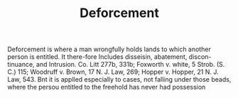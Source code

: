 ---
title: Deforcement
letter: D
permalink: "/definitions/bld-deforcement.html"
body: Deforcement is where a man wrongfully holds lands to which another person is
  entitled. It there-fore Includes disseisin, abatement, discon-tinuance, and Intrusion.
  Co. Litt 277b, 331b; Foxworth v. white, 5 Strob. (S. C.) 115; Woodruff v. Brown,
  17 N. J. Law, 269; Hopper v. Hopper, 21 N. J. Law, 543. Bnt it is applled especially
  to cases, not falling under those beads, where the persou entitled to the freehold
  has never had possession
published_at: '2018-07-07'
source: Black's Law Dictionary 2nd Ed (1910)
layout: post
---